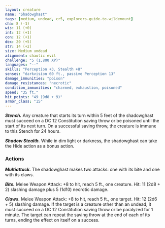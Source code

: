 ```yaml
---
layout: creature
name: "Shadowghast"
tags: [medium, undead, cr5, explorers-guide-to-wildemount]
cha: 8 (-1)
wis: 11 (+0)
int: 12 (+1)
con: 12 (+1)
dex: 20 (+5)
str: 14 (+2)
size: Medium undead
alignment: chaotic evil
challenge: "5 (1,800 XP)"
languages: "--"
skills: "Perception +3, Stealth +8"
senses: "darkvision 60 ft., passive Perception 13"
damage_immunities: "poison"
damage_resistances: "necrotic"
condition_immunities: "charmed, exhaustion, poisoned"
speed: "35 ft."
hit_points: "49 (9d8 + 9)"
armor_class: "15"
---
```


***Stench.*** Any creature that starts its turn within 5 feet of the shadowghast must succeed on a DC 12 Constitution saving throw or be poisoned until the start of its next turn. On a successful saving throw, the creature is immune to this Stench for 24 hours.

***Shadow Stealth.*** While in dim light or darkness, the shadowghast can take the Hide action as a bonus action.

### Actions

***Multiattack.*** The shadowghast makes two attacks: one with its bite and one with its claws.

***Bite.*** Melee Weapon Attack: +8 to hit, reach 5 ft., one creature. Hit: 11 (2d8 + 2) slashing damage plus 5 (1d10) necrotic damage.

***Claws.*** Melee Weapon Attack: +8 to hit, reach 5 ft., one target. Hit: 12 (2d6 + 5) slashing damage. If the target is a creature other than an undead, it must succeed on a DC 12 Constitution saving throw or be paralyzed for 1 minute. The target can repeat the saving throw at the end of each of its turns, ending the effect on itself on a success.
